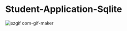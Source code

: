# Student-Application-Sqlite

![ezgif com-gif-maker](https://user-images.githubusercontent.com/89543013/146790433-58ae280d-88d4-46c5-9b04-b4d9bf3e92d6.gif)

